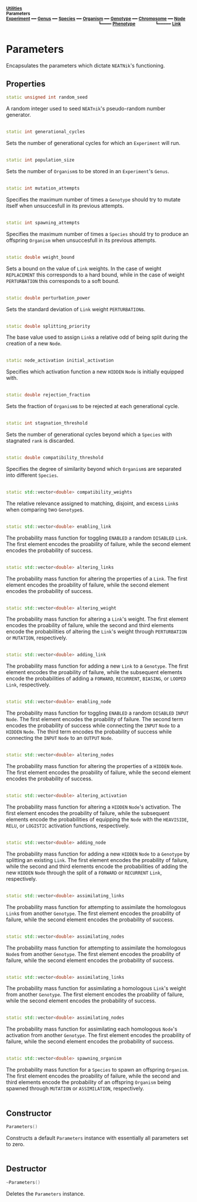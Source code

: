 <sub>**[Utilities](utilities.md)**</sub>  
<sub>**Parameters**</sub>  
<sub>**[Experiment](experiment.md)** ━━ **[Genus](genus.md)** ━━ **[Species](species.md)** ━━ **[Organism](organism.md)** ━━ **[Genotype](genotype.md)** ━━ **[Chromosome](chromosome.md)** ━━ **[Node](node.md)**</sub>  
&nbsp;&nbsp;&nbsp;&nbsp;&nbsp;&nbsp;&nbsp;&nbsp;&nbsp;&nbsp;&nbsp;&nbsp;&nbsp;&nbsp;&nbsp;&nbsp;&nbsp;&nbsp;&nbsp;&nbsp;&nbsp;&nbsp;&nbsp;&nbsp;&nbsp;&nbsp;&nbsp;&nbsp;&nbsp;&nbsp;&nbsp;&nbsp;&nbsp;&nbsp;&nbsp;&nbsp;&nbsp;&nbsp;&nbsp;&nbsp;&nbsp;&nbsp;&nbsp;&nbsp;&nbsp;&nbsp;&nbsp;&nbsp;&nbsp;&nbsp;&nbsp;&nbsp;&nbsp;&nbsp;&nbsp;&nbsp;&nbsp;&nbsp;&nbsp;&nbsp;&nbsp;&nbsp;&nbsp;
<sup>┗━━━━ **[Phenotype](phenotype.md)**</sup>
&nbsp;&nbsp;&nbsp;&nbsp;&nbsp;&nbsp;&nbsp;&nbsp;&nbsp;&nbsp;&nbsp;&nbsp;
<sup>┗━━━━━ **[Link](link.md)**</sup>

# Parameters

Encapsulates the parameters which dictate `NEATNik`'s functioning.

## Properties

```C++
static unsigned int random_seed
```

A random integer used to seed `NEATnik`'s pseudo-random number generator.  
&nbsp;


```C++
static int generational_cycles
```

Sets the number of generational cycles for which an `Experiment` will run.  
&nbsp;


```C++
static int population_size
```

Sets the number of `Organism`s to be stored in an `Experiment`'s `Genus`.  
&nbsp;


```C++
static int mutation_attempts
```

Specifies the maximum number of times a `Genotype` should try to mutate itself when unsuccesfull in its previous attempts.  
&nbsp;


```C++
static int spawning_attempts
```

Specifies the maximum number of times a `Species` should try to produce an offspring `Organism` when unsuccesfull in its previous attempts.  
&nbsp;


```C++
static double weight_bound
```

Sets a bound on the value of `Link` weights. In the case of weight `REPLACEMENT` this corresponds to a hard bound, while in the case of weight `PERTURBATION` this corresponds to a soft bound.  
&nbsp;


```C++
static double perturbation_power
```

Sets the standard deviation of `Link` weight `PERTURBATION`s.  
&nbsp;


```C++
static double splitting_priority
```

The base value used to assign `Link`s a relative odd of being split during the creation of a new `Node`.  
&nbsp;


```C++
static node_activation initial_activation
```

Specifies which activation function a new `HIDDEN` `Node` is initially equipped with.  
&nbsp;


```C++
static double rejection_fraction
```

Sets the fraction of `Organism`s to be rejected at each generational cycle.  
&nbsp;


```C++
static int stagnation_threshold
```

Sets the number of generational cycles beyond which a `Species` with stagnated `rank` is discarded.  
&nbsp;


```C++
static double compatibility_threshold
```

Specifies the degree of similarity beyond which `Organism`s are separated into different `Species`.  
&nbsp;


```C++
static std::vector<double> compatibility_weights
```

The relative relevance assigned to matching, disjoint, and excess `Link`s when comparing two `Genotype`s.  
&nbsp;


```C++
static std::vector<double> enabling_link
```

The probability mass function for toggling `ENABLED` a random `DISABLED` `Link`. The first element encodes the proability of failure, while the second element encodes the probability of success.  
&nbsp;


```C++
static std::vector<double> altering_links
```

The probability mass function for altering the properties of a `Link`. The first element encodes the proability of failure, while the second element encodes the probability of success.  
&nbsp;


```C++
static std::vector<double> altering_weight
```

The probability mass function for altering a `Link`'s weight. The first element encodes the proability of failure, while the second and third elements encode the probabilities of altering the `Link`'s weight through `PERTURBATION` or `MUTATION`, respectively.  
&nbsp;


```C++
static std::vector<double> adding_link
```

The probability mass function for adding a new `Link` to a `Genotype`. The first element encodes the proability of failure, while the subsequent elements encode the probabilities of adding a `FORWARD`, `RECURRENT`, `BIASING`, or `LOOPED` `Link`, respectively.  
&nbsp;


```C++
static std::vector<double> enabling_node
```

The probability mass function for toggling `ENABLED` a random `DISABLED` `INPUT` `Node`. The first element encodes the proability of failure. The second term encodes the probability of success while connecting the `INPUT` `Node` to a `HIDDEN` `Node`. The third term encodes the probability of success while connecting the `INPUT` `Node` to an `OUTPUT` `Node`.  
&nbsp;


```C++
static std::vector<double> altering_nodes
```

The probability mass function for altering the properties of a `HIDDEN` `Node`. The first element encodes the proability of failure, while the second element encodes the probability of success.  
&nbsp;


```C++
static std::vector<double> altering_activation
```

The probability mass function for altering a `HIDDEN` `Node`'s activation. The first element encodes the proability of failure, while the subsequent elements encode the probabilities of equipping the `Node` with the `HEAVISIDE`, `RELU`, or `LOGISTIC` activation functions, respectively.  
&nbsp;


```C++
static std::vector<double> adding_node
```

The probability mass function for adding a new `HIDDEN` `Node` to a `Genotype` by splitting an existing `Link`. The first element encodes the proability of failure, while the second and third elements encode the probabilities of adding the new `HIDDEN` `Node` through the split of a `FORWARD` or `RECURRENT` `Link`, respectively.  
&nbsp;


```C++
static std::vector<double> assimilating_links
```

The probability mass function for attempting to assimilate the homologous `Link`s from another `Genotype`. The first element encodes the proability of failure, while the second element encodes the probability of success.  
&nbsp;


```C++
static std::vector<double> assimilating_nodes
```

The probability mass function for attempting to assimilate the homologous `Node`s from another `Genotype`. The first element encodes the proability of failure, while the second element encodes the probability of success.  
&nbsp;


```C++
static std::vector<double> assimilating_links
```

The probability mass function for assimilating a homologous `Link`'s weight from another `Genotype`. The first element encodes the proability of failure, while the second element encodes the probability of success.  
&nbsp;


```C++
static std::vector<double> assimilating_nodes
```

The probability mass function for assimilating each homologous `Node`'s activation from another `Genotype`. The first element encodes the proability of failure, while the second element encodes the probability of success.  
&nbsp;


```C++
static std::vector<double> spawning_organism
```

The probability mass function for a `Species` to spawn an offspring `Organism`. The first element encodes the proability of failure, while the second and third elements encode the probability of an offspring `Organism` being spawned through `MUTATION` or `ASSIMILATION`, respectively.  
&nbsp;


## Constructor

```C++
Parameters()
```

Constructs a default `Parameters` instance with essentially all parameters set to zero.  
&nbsp;


## Destructor

```C++
~Parameters()
```

Deletes the `Parameters` instance.  
&nbsp;
